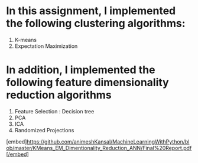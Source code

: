 # In this assignment, I implemented the following clustering algorithms:

1. K-means
2. Expectation Maximization

# In addition, I  implemented the following feature dimensionality reduction algorithms

1. Feature Selection : Decision tree
2. PCA
3. ICA
4. Randomized Projections

[embed]https://github.com/animeshKansal/MachineLearningWithPython/blob/master/KMeans_EM_Dimentionality_Reduction_ANN/Final%20Report.pdf[/embed]
